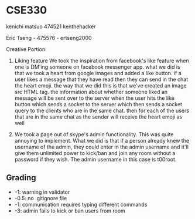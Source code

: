 # CSE330
kenichi matsuo 474521 kenthehacker  

Eric Tseng - 475576 - ertseng2000  


Creative Portion:
1) Liking feature
We took the inspiration from facebook's like feature when one is DM'ing someone on facebook messenger app.
what we did is that we took a heart from google images and added a like button. if a user likes a message that
they have read then they can send in the chat the heart emoji. the way that we did this is that we've created an image
src HTML tag. the information about whether someone liked an message will be sent over to the server when the user
hits the like button which sends a socket to the server which then sends a socket query to the clients who are in
the same chat. then for each of the users that are in the same chat as the sender will receive the heart emoji as well

2) We took a page out of skype's admin functionality. This was quite annoying to implement. What we did is that if a
person already knew the username of the admin, they could enter in the admin username and it'll give them unlimited
power to kick/ban and join any room without a password if they wish.  The admin username in this case is t00root.


## Grading
 - -1: warning in validator
 - -0.5: no .gitignore file
 - -1: communication requires typing different commands
 - -3: admin fails to kick or ban users from room
